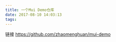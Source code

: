 ```yaml
---
title: 一个Mui Demo仓库
date: 2017-08-10 14:03:13
tags:
---
```

链接 https://github.com/zhaomenghuan/mui-demo